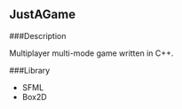JustAGame
---------

###Description

Multiplayer multi-mode game written in C++.


###Library

- SFML
- Box2D
